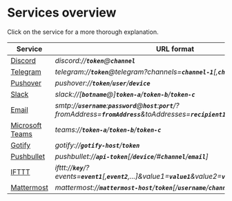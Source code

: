 # Services overview

Click on the service for a more thorough explanation.

| Service                                      | URL format   |
| -------------------------------------------- | ------------ |
| [Discord](/services/discord)                 | *discord://__`token`__@__`channel`__* |
| [Telegram](/services/not-documented)         | *telegram://__`token`__@telegram?channels=__`channel-1`__[,__`channel-2`__,...]* |
| [Pushover](/services/not-documented)         | *pushover://__`token`__/__`user`__/__`device`__* |
| [Slack](/services/not-documented)            | *slack://[__`botname`__@]__`token-a`__/__`token-b`__/__`token-c`__* |
| [Email](/services/not-documented)            | *smtp://__`username`__:__`password`__@__`host`__:__`port`__/?fromAddress=__`fromAddress`__&toAddresses=__`recipient1`__[,__`recipient2`__,...]* |
| [Microsoft Teams](/services/not-documented)  | *teams://__`token-a`__/__`token-b`__/__`token-c`__* |
| [Gotify](/services/not-documented)           | *gotify://__`gotify-host`__/__`token`__* |
| [Pushbullet](/services/not-documented)       | *pushbullet://__`api-token`__[/__`device`__/#__`channel`__/__`email`__]* |
| [IFTTT](/services/not-documented)            | *ifttt://__`key`__/?events=__`event1`__[,__`event2`__,...]&value1=__`value1`__&value2=__`value2`__&value3=__`value3`__* |
| [Mattermost](/services/not-documented)       | *mattermost://__`mattermost-host`__/__`token`__[/__`username`__/__`channel`__]* |